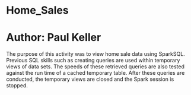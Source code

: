 # Home_Sales

# Author: Paul Keller

The purpose of this activity was to view home sale data using SparkSQL. Previous SQL skills such as creating queries are used within temporary views of data sets. The speeds of these retrieved queries are also tested against the run time of a cached temporary table. After these queries are conducted, the temporary views are closed and the Spark session is stopped.